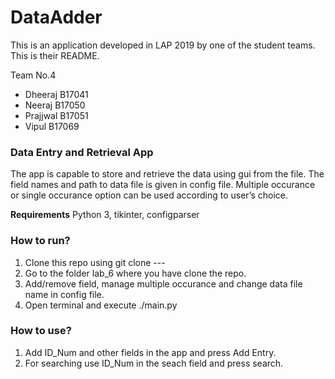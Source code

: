 # DataAdder
This is an application developed in LAP 2019 by one of the student teams. This is their README.

Team No.4
- 	Dheeraj		B17041
-	Neeraj  	B17050
-	Prajjwal	B17051
-	Vipul 		B17069


### Data Entry and Retrieval App

The app is capable to store and retrieve the data using gui from the file. The field names and path to data file is given in config file. Multiple occurance or single occurance option can be used according to user’s choice.

**Requirements**
Python 3,
tikinter,
configparser

### How to run?

1) Clone this repo using git clone --- 
2) Go to the folder lab_6 where you have clone the repo.
3) Add/remove field, manage multiple occurance and change data file name in config file.
4) Open terminal and execute ./main.py 


### How to use?

1) Add ID_Num and other fields in the app and press Add Entry.
2) For searching use ID_Num in the seach field and press search.

